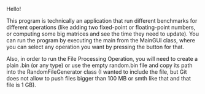 Hello!

This program is technically an application that run different benchmarks for different operations (like adding two 
fixed-point or floating-point numbers, or computing some big matrices and see the time they need to update). You can run the 
program by executing the main from the MainGUI class, where you can select any operation you want by pressing the button
for that.

Also, in order to run the File Processing Operation, you will need to create a plain .bin (or any type) or use the empty random.bin file and copy its path 
into the RandomFileGenerator class (I wanted to include the file, but Git does not allow to push files bigger than 100 MB or smth like that and that file is 1 GB).
